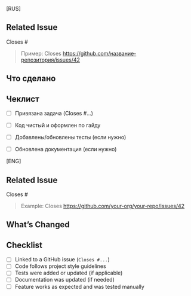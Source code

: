 [RUS]

## Related Issue

<!-- ОБЯЗАТЕЛЬНО: Вставь сюда ссылку на issue, которое решает этот PR -->
Closes #

> Пример: Closes https://github.com/название-репозитория/issues/42

## Что сделано

<!-- Опиши коротко, что добавлено/исправлено -->

## Чеклист

- [ ] Привязана задача (Closes #...)
- [ ] Код чистый и оформлен по гайду
- [ ] Добавлены/обновлены тесты (если нужно)
- [ ] Обновлена документация (если нужно)



[ENG]

## Related Issue

<!-- REQUIRED: Link the issue this pull request resolves -->
Closes #

> Example: Closes https://github.com/your-org/your-repo/issues/42

## What’s Changed

<!-- Briefly describe what this pull request does -->

## Checklist

- [ ] Linked to a GitHub issue (`Closes #...`)
- [ ] Code follows project style guidelines
- [ ] Tests were added or updated (if applicable)
- [ ] Documentation was updated (if needed)
- [ ] Feature works as expected and was tested manually

